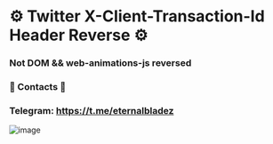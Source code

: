 # ⚙️ Twitter X-Client-Transaction-Id Header Reverse ⚙️

### Not DOM && web-animations-js reversed

### 📑 Contacts 📑

### Telegram: https://t.me/eternalbladez

![image](https://github.com/user-attachments/assets/e41c835d-68bf-4020-b246-108ed420d46d)




